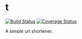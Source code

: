 # t
[![Build Status](https://travis-ci.org/shiffthq/t.svg?branch=master)](https://travis-ci.org/shiffthq/t)
[![Coverage Status](https://coveralls.io/repos/github/shiffthq/t/badge.svg?branch=master)](https://coveralls.io/github/shiffthq/t?branch=master)

A simple url shortener.
